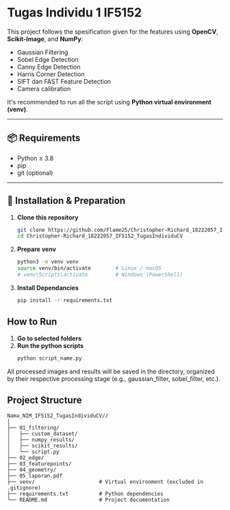 # Tugas Individu 1 IF5152

This project follows the spesification given for the features using **OpenCV**, **Scikit-Image**, and **NumPy**: 
- Gaussian Filtering  
- Sobel Edge Detection  
- Canny Edge Detection  
- Harris Corner Detection  
- SIFT dan FAST Feature Detection  
- Camera calibration

It's recommended to run all the script using **Python virtual environment (venv)**.

---

## 📦 Requirements

- Python ≥ 3.8  
- pip 
- git (optional)

---

## 🚀 Installation & Preparation

1. **Clone this repository**
   ```bash
   git clone https://github.com/Flame25/Christopher-Richard_18222057_IF5152_TugasIndividuCV.git
   cd Christopher-Richard_18222057_IF5152_TugasIndividuCV
   ```
2. **Prepare venv**
   ```bash 
   python3 -m venv venv
   source venv/bin/activate        # Linux / macOS
   # venv\Scripts\activate         # Windows (PowerShell)
   ```
3. **Install Dependancies**
    ```bash 
    pip install -r requirements.txt
    ```

## How to Run 

1. **Go to selected folders** 
2. **Run the python scripts** 
    ```bash
    python script_name.py
    ```
All processed images and results will be saved in the directory, organized by their respective processing stage (e.g., gaussian_filter, sobel_filter, etc.).


## Project Structure 
```
Nama_NIM_IF5152_TugasIndividuCV//
│
├── 01_filtering/
│   ├── custom_dataset/
│   ├── numpy_results/
│   ├── scikit_results/
│   └── script.py
├── 02_edge/
├── 03_featurepoints/
├── 04_geometry/
├── 05_laporan.pdf
├── venv/                     # Virtual environment (excluded in .gitignore)
├── requirements.txt          # Python dependencies
└── README.md                 # Project documentation
```
